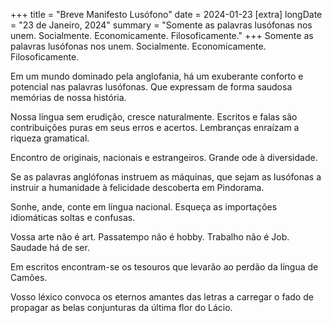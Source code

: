 +++
title = "Breve Manifesto Lusófono"
date = 2024-01-23
[extra]
longDate = "23 de Janeiro, 2024"
summary = "Somente as palavras lusófonas nos unem. Socialmente. Economicamente. Filosoficamente."
+++
Somente as palavras lusófonas nos unem. Socialmente. Economicamente. Filosoficamente.

Em um mundo dominado pela anglofania, há um exuberante conforto e potencial nas palavras lusófonas. Que expressam de forma saudosa memórias de nossa história.

Nossa língua sem erudição, cresce naturalmente. Escritos e falas são contribuições puras em seus erros e acertos. Lembranças enraízam a riqueza gramatical.

Encontro de originais, nacionais e estrangeiros. Grande ode à diversidade.

Se as palavras anglófonas instruem as máquinas, que sejam as lusófonas a instruir a humanidade à felicidade descoberta em Pindorama. 

Sonhe, ande, conte em língua nacional. Esqueça as importações idiomáticas soltas e confusas. 

Vossa arte não é art. Passatempo não é hobby. Trabalho não é Job. Saudade há de ser.   

Em escritos encontram-se os tesouros que levarão ao perdão da língua de Camões.

Vosso léxico convoca os eternos amantes das letras a carregar o fado de propagar as belas conjunturas da última flor do Lácio. 
